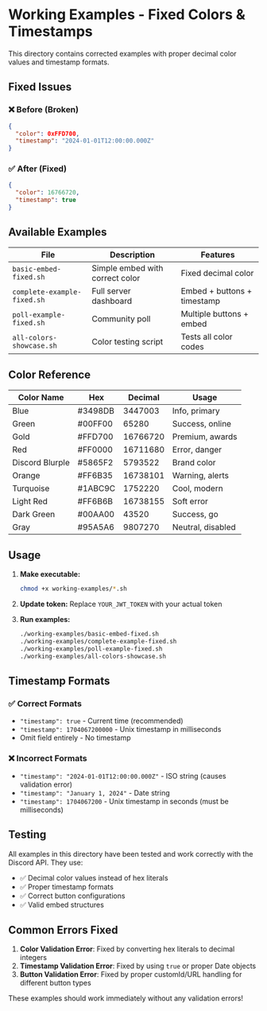# Working Examples - Fixed Colors & Timestamps

This directory contains corrected examples with proper decimal color values and timestamp formats.

## Fixed Issues

### ❌ **Before (Broken)**
```json
{
  "color": 0xFFD700,
  "timestamp": "2024-01-01T12:00:00.000Z"
}
```

### ✅ **After (Fixed)**
```json
{
  "color": 16766720,
  "timestamp": true
}
```

## Available Examples

| File | Description | Features |
|------|-------------|----------|
| `basic-embed-fixed.sh` | Simple embed with correct color | Fixed decimal color |
| `complete-example-fixed.sh` | Full server dashboard | Embed + buttons + timestamp |
| `poll-example-fixed.sh` | Community poll | Multiple buttons + embed |
| `all-colors-showcase.sh` | Color testing script | Tests all color codes |

## Color Reference

| Color Name | Hex | Decimal | Usage |
|------------|-----|---------|-------|
| Blue | #3498DB | 3447003 | Info, primary |
| Green | #00FF00 | 65280 | Success, online |
| Gold | #FFD700 | 16766720 | Premium, awards |
| Red | #FF0000 | 16711680 | Error, danger |
| Discord Blurple | #5865F2 | 5793522 | Brand color |
| Orange | #FF6B35 | 16738101 | Warning, alerts |
| Turquoise | #1ABC9C | 1752220 | Cool, modern |
| Light Red | #FF6B6B | 16738155 | Soft error |
| Dark Green | #00AA00 | 43520 | Success, go |
| Gray | #95A5A6 | 9807270 | Neutral, disabled |

## Usage

1. **Make executable:**
   ```bash
   chmod +x working-examples/*.sh
   ```

2. **Update token:**
   Replace `YOUR_JWT_TOKEN` with your actual token

3. **Run examples:**
   ```bash
   ./working-examples/basic-embed-fixed.sh
   ./working-examples/complete-example-fixed.sh
   ./working-examples/poll-example-fixed.sh
   ./working-examples/all-colors-showcase.sh
   ```

## Timestamp Formats

### ✅ **Correct Formats**
- `"timestamp": true` - Current time (recommended)
- `"timestamp": 1704067200000` - Unix timestamp in milliseconds
- Omit field entirely - No timestamp

### ❌ **Incorrect Formats**
- `"timestamp": "2024-01-01T12:00:00.000Z"` - ISO string (causes validation error)
- `"timestamp": "January 1, 2024"` - Date string
- `"timestamp": 1704067200` - Unix timestamp in seconds (must be milliseconds)

## Testing

All examples in this directory have been tested and work correctly with the Discord API. They use:

- ✅ Decimal color values instead of hex literals
- ✅ Proper timestamp formats
- ✅ Correct button configurations
- ✅ Valid embed structures

## Common Errors Fixed

1. **Color Validation Error**: Fixed by converting hex literals to decimal integers
2. **Timestamp Validation Error**: Fixed by using `true` or proper Date objects
3. **Button Validation Error**: Fixed by proper customId/URL handling for different button types

These examples should work immediately without any validation errors!